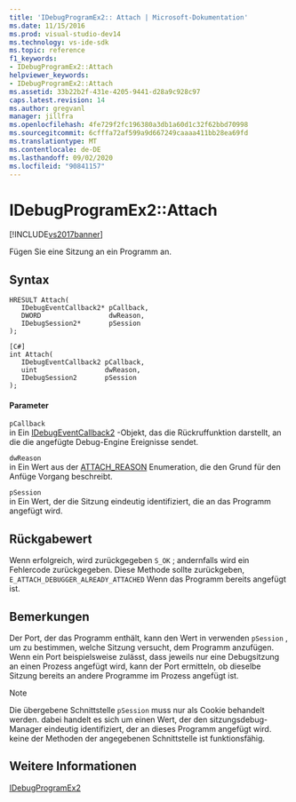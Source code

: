```yaml
---
title: 'IDebugProgramEx2:: Attach | Microsoft-Dokumentation'
ms.date: 11/15/2016
ms.prod: visual-studio-dev14
ms.technology: vs-ide-sdk
ms.topic: reference
f1_keywords:
- IDebugProgramEx2::Attach
helpviewer_keywords:
- IDebugProgramEx2::Attach
ms.assetid: 33b22b2f-431e-4205-9441-d28a9c928c97
caps.latest.revision: 14
ms.author: gregvanl
manager: jillfra
ms.openlocfilehash: 4fe729f2fc196380a3db1a60d1c32f62bbd70998
ms.sourcegitcommit: 6cfffa72af599a9d667249caaaa411bb28ea69fd
ms.translationtype: MT
ms.contentlocale: de-DE
ms.lasthandoff: 09/02/2020
ms.locfileid: "90841157"
---
```

# <a name="idebugprogramex2attach"></a>IDebugProgramEx2::Attach
[!INCLUDE[vs2017banner](../../../includes/vs2017banner.md)]

Fügen Sie eine Sitzung an ein Programm an.  
  
## <a name="syntax"></a>Syntax  
  
```cpp#  
HRESULT Attach(   
   IDebugEventCallback2* pCallback,  
   DWORD                 dwReason,  
   IDebugSession2*       pSession  
);  
```  
  
```  
[C#]  
int Attach(   
   IDebugEventCallback2 pCallback,  
   uint                 dwReason,  
   IDebugSession2       pSession  
);  
```  
  
#### <a name="parameters"></a>Parameter  
 `pCallback`  
 in Ein [IDebugEventCallback2](../../../extensibility/debugger/reference/idebugeventcallback2.md) -Objekt, das die Rückruffunktion darstellt, an die die angefügte Debug-Engine Ereignisse sendet.  
  
 `dwReason`  
 in Ein Wert aus der [ATTACH_REASON](../../../extensibility/debugger/reference/attach-reason.md) Enumeration, die den Grund für den Anfüge Vorgang beschreibt.  
  
 `pSession`  
 in Ein Wert, der die Sitzung eindeutig identifiziert, die an das Programm angefügt wird.  
  
## <a name="return-value"></a>Rückgabewert  
 Wenn erfolgreich, wird zurückgegeben `S_OK` ; andernfalls wird ein Fehlercode zurückgegeben. Diese Methode sollte zurückgeben, `E_ATTACH_DEBUGGER_ALREADY_ATTACHED` Wenn das Programm bereits angefügt ist.  
  
## <a name="remarks"></a>Bemerkungen  
 Der Port, der das Programm enthält, kann den Wert in verwenden `pSession` , um zu bestimmen, welche Sitzung versucht, dem Programm anzufügen. Wenn ein Port beispielsweise zulässt, dass jeweils nur eine Debugsitzung an einen Prozess angefügt wird, kann der Port ermitteln, ob dieselbe Sitzung bereits an andere Programme im Prozess angefügt ist.  
  
> [!NOTE]
> Die übergebene Schnittstelle `pSession` muss nur als Cookie behandelt werden. dabei handelt es sich um einen Wert, der den sitzungsdebug-Manager eindeutig identifiziert, der an dieses Programm angefügt wird. keine der Methoden der angegebenen Schnittstelle ist funktionsfähig.  
  
## <a name="see-also"></a>Weitere Informationen  
 [IDebugProgramEx2](../../../extensibility/debugger/reference/idebugprogramex2.md)
